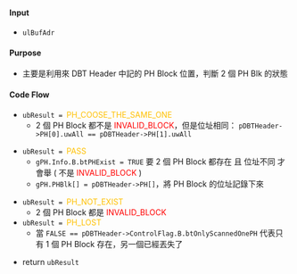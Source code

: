 #### Input
* `ulBufAdr`
#### Purpose
* 主要是利用來 DBT Header 中記的 PH Block 位置，判斷 2 個 PH Blk 的狀態
#### Code Flow
* `ubResult = `<font color="#ffc000">PH_COOSE_THE_SAME_ONE</font>
	* 2 個 PH Block 都不是 <font color="#ff0000">INVALID_BLOCK</font>，但是位址相同：
		  `pDBTHeader->PH[0].uwAll == pDBTHeader->PH[1].uwAll`
- `ubResult = `<font color="#ffc000">PASS</font>
	- `gPH.Info.B.btPHExist = TRUE`
		  要 2 個 PH Block 都存在 且 位址不同 才會舉 ( 不是 <font color="#ff0000">INVALID_BLOCK</font> )
	- `gPH.PHBlk[] = pDBTHeader->PH[]`，將 PH Block 的位址記錄下來
* `ubResult = `<font color="#ffc000">PH_NOT_EXIST</font>
	* 2 個 PH Block 都是 <font color="#ff0000">INVALID_BLOCK</font>
* `ubResult = `<font color="#ffc000">PH_LOST</font>
	* 當 `FALSE == pDBTHeader->ControlFlag.B.btOnlyScannedOnePH`
		  代表只有 1 個 PH Block 存在，另一個已經丟失了
- return `ubResult`
